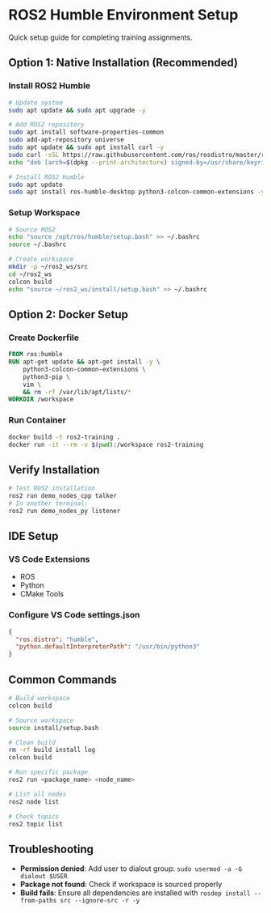 # ROS2 Humble Environment Setup

Quick setup guide for completing training assignments.

## Option 1: Native Installation (Recommended)

### Install ROS2 Humble

```bash
# Update system
sudo apt update && sudo apt upgrade -y

# Add ROS2 repository
sudo apt install software-properties-common
sudo add-apt-repository universe
sudo apt update && sudo apt install curl -y
sudo curl -sSL https://raw.githubusercontent.com/ros/rosdistro/master/ros.key -o /usr/share/keyrings/ros-archive-keyring.gpg
echo "deb [arch=$(dpkg --print-architecture) signed-by=/usr/share/keyrings/ros-archive-keyring.gpg] http://packages.ros.org/ros2/ubuntu $(. /etc/os-release && echo $UBUNTU_CODENAME) main" | sudo tee /etc/apt/sources.list.d/ros2.list > /dev/null

# Install ROS2 Humble
sudo apt update
sudo apt install ros-humble-desktop python3-colcon-common-extensions -y
```

### Setup Workspace

```bash
# Source ROS2
echo "source /opt/ros/humble/setup.bash" >> ~/.bashrc
source ~/.bashrc

# Create workspace
mkdir -p ~/ros2_ws/src
cd ~/ros2_ws
colcon build
echo "source ~/ros2_ws/install/setup.bash" >> ~/.bashrc
```

## Option 2: Docker Setup

### Create Dockerfile

```dockerfile
FROM ros:humble
RUN apt-get update && apt-get install -y \
    python3-colcon-common-extensions \
    python3-pip \
    vim \
    && rm -rf /var/lib/apt/lists/*
WORKDIR /workspace
```

### Run Container

```bash
docker build -t ros2-training .
docker run -it --rm -v $(pwd):/workspace ros2-training
```

## Verify Installation

```bash
# Test ROS2 installation
ros2 run demo_nodes_cpp talker
# In another terminal:
ros2 run demo_nodes_py listener
```

## IDE Setup

### VS Code Extensions

- ROS
- Python
- CMake Tools

### Configure VS Code settings.json

```json
{
  "ros.distro": "humble",
  "python.defaultInterpreterPath": "/usr/bin/python3"
}
```

## Common Commands

```bash
# Build workspace
colcon build

# Source workspace
source install/setup.bash

# Clean build
rm -rf build install log
colcon build

# Run specific package
ros2 run <package_name> <node_name>

# List all nodes
ros2 node list

# Check topics
ros2 topic list
```

## Troubleshooting

- **Permission denied**: Add user to dialout group: `sudo usermod -a -G dialout $USER`
- **Package not found**: Check if workspace is sourced properly
- **Build fails**: Ensure all dependencies are installed with `rosdep install --from-paths src --ignore-src -r -y`
